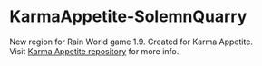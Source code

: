 # KarmaAppetite-SolemnQuarry
New region for Rain World game 1.9. Created for Karma Appetite.  
Visit [Karma Appetite repository](https://github.com/Dark-Gran/KarmaAppetite2) for more info.
